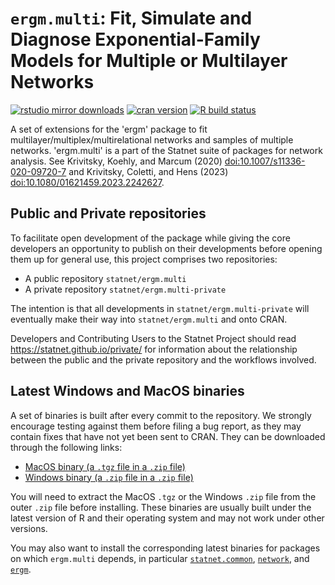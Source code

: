 # `ergm.multi`: Fit, Simulate and Diagnose Exponential-Family Models for Multiple or Multilayer Networks

[![rstudio mirror downloads](https://cranlogs.r-pkg.org/badges/ergm.multi?color=2ED968)](https://cranlogs.r-pkg.org/)
[![cran version](https://www.r-pkg.org/badges/version/ergm.multi)](https://cran.r-project.org/package=ergm.multi)
[![R build status](https://github.com/statnet/ergm.multi/workflows/R-CMD-check/badge.svg)](https://github.com/statnet/ergm.multi/actions)

A set of extensions for the 'ergm' package to fit multilayer/multiplex/multirelational networks and samples of multiple networks. 'ergm.multi' is a part of the Statnet suite of packages for network analysis. See Krivitsky, Koehly, and Marcum (2020) <doi:10.1007/s11336-020-09720-7> and Krivitsky, Coletti, and Hens (2023) <doi:10.1080/01621459.2023.2242627>.

## Public and Private repositories

To facilitate open development of the package while giving the core developers an opportunity to publish on their developments before opening them up for general use, this project comprises two repositories:
* A public repository `statnet/ergm.multi`
* A private repository `statnet/ergm.multi-private`

The intention is that all developments in `statnet/ergm.multi-private` will eventually make their way into `statnet/ergm.multi` and onto CRAN.

Developers and Contributing Users to the Statnet Project should read https://statnet.github.io/private/ for information about the relationship between the public and the private repository and the workflows involved.

## Latest Windows and MacOS binaries

A set of binaries is built after every commit to the repository. We strongly encourage testing against them before filing a bug report, as they may contain fixes that have not yet been sent to CRAN. They can be downloaded through the following links:

* [MacOS binary (a `.tgz` file in a `.zip` file)](https://nightly.link/statnet/ergm.multi/workflows/R-CMD-check.yaml/master/macOS-rrelease-binaries.zip)
* [Windows binary (a `.zip` file in a `.zip` file)](https://nightly.link/statnet/ergm.multi/workflows/R-CMD-check.yaml/master/Windows-rrelease-binaries.zip)

You will need to extract the MacOS `.tgz` or the Windows `.zip` file from the outer `.zip` file before installing. These binaries are usually built under the latest version of R and their operating system and may not work under other versions.

You may also want to install the corresponding latest binaries for packages on which `ergm.multi` depends, in particular [`statnet.common`](https://github.com/statnet/statnet.common), [`network`](https://github.com/statnet/network), and [`ergm`](https://github.com/statnet/ergm).
